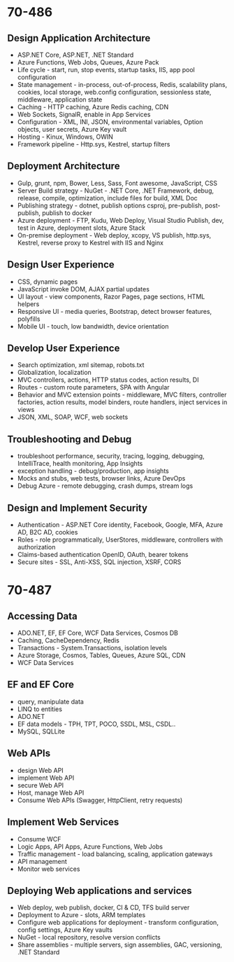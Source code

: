 # 70-486

## Design Application Architecture

* ASP.NET Core, ASP.NET, .NET Standard
* Azure Functions, Web Jobs, Queues, Azure Pack
* Life cycle - start, run, stop events, startup tasks, IIS, app pool configuration
* State management - in-process, out-of-process, Redis, scalability plans, cookies, local storage, web.config configuration, sessionless state, middleware, application state
* Caching - HTTP caching, Azure Redis caching, CDN
* Web Sockets, SignalR, enable in App Services
* Configuration - XML, INI, JSON, environmental variables, Option objects, user secrets, Azure Key vault
* Hosting - Kinux, Windows, OWIN
* Framework pipeline - Http.sys, Kestrel, startup filters

## Deployment Architecture

* Gulp, grunt, npm, Bower, Less, Sass, Font awesome, JavaScript, CSS
* Server Build strategy - NuGet - .NET Core, .NET Framework, debug, release, compile, optimization, include files for build, XML Doc
* Publishing strategy - dotnet, publish options csproj, pre-publish, post-publish, publish to docker
* Azure deployment - FTP, Kudu, Web Deploy, Visual Studio Publish, dev, test in Azure, deployment slots, Azure Stack
* On-premise deployment - Web deploy, xcopy, VS publish, http.sys, Kestrel, reverse proxy to Kestrel with IIS and Nginx

## Design User Experience

* CSS, dynamic pages
* JavaScript invoke DOM, AJAX partial updates
* UI layout - view components, Razor Pages, page sections, HTML helpers
* Responsive UI - media queries, Bootstrap, detect browser features, polyfills
* Mobile UI - touch, low bandwidth, device orientation

## Develop User Experience

* Search optimization, xml sitemap, robots.txt
* Globalization, localization
* MVC controllers, actions, HTTP status codes, action results, DI
* Routes - custom route parameters, SPA with Angular
* Behavior and MVC extension points - middleware, MVC filters, controller factories, action results, model binders, route handlers, inject services in views
* JSON, XML, SOAP, WCF, web sockets

## Troubleshooting and Debug

* troubleshoot performance, security, tracing, logging, debugging, IntelliTrace, health monitoring, App Insights
* exception handling - debug/production, app insights
* Mocks and stubs, web tests, browser links, Azure DevOps
* Debug Azure - remote debugging, crash dumps, stream logs

## Design and Implement Security

* Authentication - ASP.NET Core identity, Facebook, Google, MFA, Azure AD, B2C AD, cookies
* Roles - role programmatically, UserStores, middleware, controllers with authorization
* Claims-based authentication OpenID, OAuth, bearer tokens
* Secure sites - SSL, Anti-XSS, SQL injection, XSRF, CORS

# 70-487

## Accessing Data

* ADO.NET, EF, EF Core, WCF Data Services, Cosmos DB
* Caching, CacheDependency, Redis
* Transactions - System.Transactions, isolation levels
* Azure Storage, Cosmos, Tables, Queues, Azure SQL, CDN
* WCF Data Services

## EF and EF Core

* query, manipulate data
* LINQ to entities
* ADO.NET
* EF data models - TPH, TPT, POCO, SSDL, MSL, CSDL..
* MySQL, SQLLite

## Web APIs

* design Web API
* implement Web API
* secure Web API
* Host, manage Web API
* Consume Web APIs (Swagger, HttpClient, retry requests)

## Implement Web Services

* Consume WCF
* Logic Apps, API Apps, Azure Functions, Web Jobs
* Traffic management - load balancing, scaling, application gateways
* API management
* Monitor web services

## Deploying Web applications and services

* Web deploy, web publish, docker, CI & CD, TFS build server
* Deployment to Azure - slots, ARM templates
* Configure web applications for deployment - transform configuration, config settings, Azure Key vaults
* NuGet - local repository, resolve version conflicts
* Share assemblies - multiple servers, sign assemblies, GAC, versioning, .NET Standard